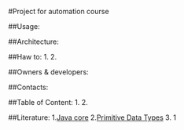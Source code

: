 #Project for automation course

##Usage:

##Architecture:

##Haw to:
1.
2.

##Owners & developers:

##Contacts:

##Table of Content:
1.
2.

##Literature:
1.[Java core](http/)
2.[Primitive Data Types](https://docs.oracle.com/javase/tutorial/java/nutsandbolts/datatypes.html)
3. 1

